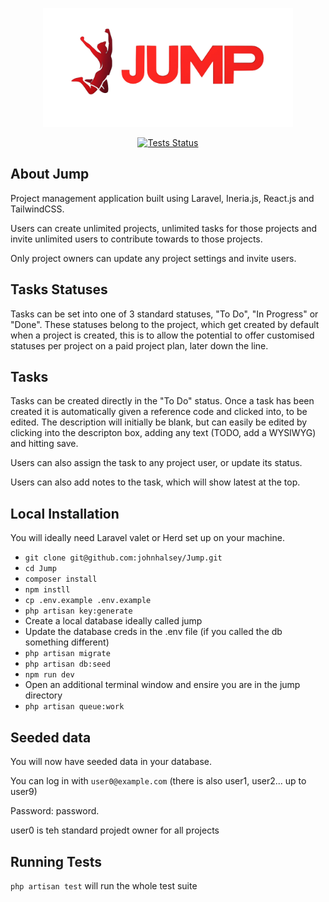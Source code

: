 <p align="center"><img src="/public/images/jump-logo-no-bg.png" width="400" alt="Laravel Logo"></p>

<p align="center">
<a href="https://github.com/johnhalsey/Jump/actions"><img src="https://github.com/johnhalsey/Jump/actions/workflows/tests.yml/badge.svg" alt="Tests Status"></a>
</p>

## About Jump

Project management application built using Laravel, Ineria.js, React.js and TailwindCSS.

Users can create unlimited projects, unlimited tasks for those projects and invite unlimited users to contribute towards to those projects.

Only project owners can update any project settings and invite users.

## Tasks Statuses

Tasks can be set into one of 3 standard statuses, "To Do", "In Progress" or "Done".  These statuses belong to the project, 
which get created by default when a project is created, this is to allow the potential to offer customised statuses per 
project on a paid project plan, later down the line.

## Tasks

Tasks can be created directly in the "To Do" status.  Once a task has been created it is automatically given a reference code
and clicked into, to be edited.  The description will initially be blank, but can easily be edited by clicking into the 
descripton box, adding any text (TODO, add a WYSIWYG) and hitting save.

Users can also assign the task to any project user, or update its status.

Users can also add notes to the task, which will show latest at the top.

## Local Installation

You will ideally need Laravel valet or Herd set up on your machine.

- `git clone git@github.com:johnhalsey/Jump.git`
- `cd Jump`
- `composer install`
- `npm instll`
- `cp .env.example .env.example`
- `php artisan key:generate`
- Create a local database ideally called jump
- Update the database creds in the .env file (if you called the db something different)
- `php artisan migrate`
- `php artisan db:seed`
- `npm run dev`
- Open an additional terminal window and ensire you are in the jump directory
- `php artisan queue:work`


## Seeded data

You will now have seeded data in your database.

You can log in with `user0@example.com` (there is also user1, user2... up to user9)

Password: password.

user0 is teh standard projedt owner for all projects

## Running Tests

`php artisan test` will run the whole test suite
